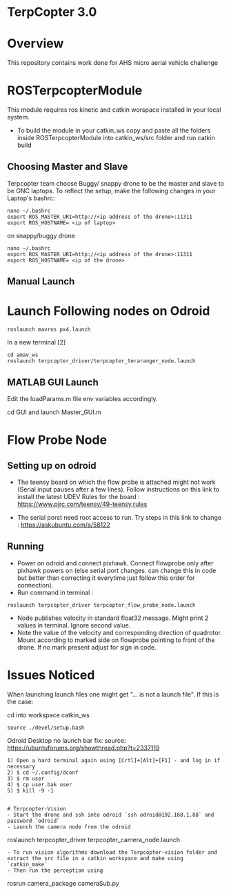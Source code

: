 # TerpCopter 3.0

# Overview
This repository contains work done for AHS micro aerial vehicle challenge 

# ROSTerpcopterModule
This module requires ros kinetic and catkin worspace installed in your local
system. 

- To build the module in your catkin_ws copy and paste all the folders inside
 ROSTerpcopterModule into catkin_ws/src folder and run catkin build 
 
 ## Choosing Master and Slave 
Terpcopter team choose Buggy/ snappy drone to be the master and slave to be GNC laptops. To reflect the setup, make the following changes in your Laptop's bashrc:
```
nano ~/.bashrc 
export ROS_MASTER_URI=http://<ip address of the drone>:11311
export ROS_HOSTNAME= <ip of laptop>
```
on snappy/buggy drone 
```
nano ~/.bashrc 
export ROS_MASTER_URI=http://<ip address of the drone>:11311
export ROS_HOSTNAME= <ip of the drone>
```

 ## Manual Launch 
 # Launch Following nodes on Odroid
```
roslaunch mavros px4.launch
```
In a new terminal [2]
```
cd amav_ws
roslaunch terpcopter_driver/terpcopter_teraranger_node.launch 
```
## MATLAB GUI Launch 
Edit the loadParams.m file env variables accordingly.

cd GUI and launch Master_GUI.m 

# Flow Probe Node

## Setting up on odroid
- The teensy board on which the flow probe is attached might not work (Serial input pauses after a few lines). Follow instructions on this link to install the latest UDEV Rules for the board : https://www.pjrc.com/teensy/49-teensy.rules

- The serial porst need root access to run. Try steps in this link to change : https://askubuntu.com/a/58122

## Running
- Power on odroid and connect pixhawk. Connect flowprobe only after pixhawk powers on (else serial port changes. can change this in code but better than correcting it everytime just follow this order for connection).
- Run command in terminal : 
```
roslaunch terpcopter_driver terpcopter_flow_probe_node.launch
```
- Node publishes velocity in standard float32 message. Might print 2 values in terminal. Ignore second value.
- Note the value of the velocity and corresponding direction of quadrotor. Mount according to marked side on flowprobe pointing to front of the drone. If no mark present adjust for sign in code.

# Issues Noticed

When launching launch files one might get "... is not a launch file". If this is the case: 

cd into workspace catkin_ws 

```
source ./devel/setup.bash 
```

Odroid Desktop no launch bar fix: source: https://ubuntuforums.org/showthread.php?t=2337119
```
1) Open a hard terminal again using [Crtl]+[Alt]+[F1] - and log in if necessary
2) $ cd ~/.config/dconf
3) $ rm user
4) $ cp user.bak user
5) $ kill -9 -1


# Terpcopter-Vision
- Start the drone and ssh into odroid `ssh odroid@192.168.1.88` and password `odroid`
- Launch the camera node from the odroid 
```
roslaunch terpcopter_driver terpcopter_camera_node.launch
```
- To run vision algorithms download the Terpcopter-vision folder and extract the src file in a catkin workspace and make using `catkin_make`
- Then run the perception using 
```
rosrun camera_package cameraSub.py

